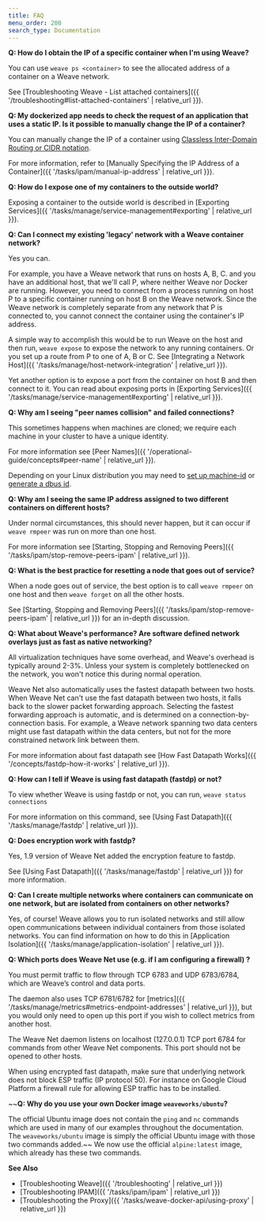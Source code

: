 ```yaml
---
title: FAQ
menu_order: 200
search_type: Documentation
---
```



<a name="container-ip"></a>
**Q: How do I obtain the IP of a specific container when I'm using Weave?**

You can use `weave ps <container>` to see the allocated address of a container on a Weave network.  

See [Troubleshooting Weave - List attached containers]({{ '/troubleshooting#list-attached-containers' | relative_url }}).


<a name="specific-ip"></a>
**Q: My dockerized app needs to check the request of an application that uses a static IP. Is it possible to manually change the IP of a container?**


You can manually change the IP of a container using [Classless Inter-Domain Routing or CIDR notation](https://en.wikipedia.org/wiki/Classless_Inter-Domain_Routing). 

For more information, refer to [Manually Specifying the IP Address of a Container]({{ '/tasks/ipam/manual-ip-address' | relative_url }}). 


<a name="expose-container"></a>
**Q: How do I expose one of my containers to the outside world?**

Exposing a container to the outside world is described in [Exporting Services]({{ '/tasks/manage/service-management#exporting' | relative_url }}).


<a name="legacy-network"></a>
**Q: Can I connect my existing 'legacy' network with a Weave container network?**

Yes you can. 

For example, you have a Weave network that runs on hosts A, B, C. and you have an additional host, that we'll call P, where neither Weave nor Docker are running.  However, you need to connect from a process running on host P to a specific container running on host B on the Weave network.  Since the Weave network is completely separate from any network that P is connected to, you cannot connect the container using the container's IP address. 

A simple way to accomplish this would be to run Weave on the host and then run, `weave expose` to expose the network to any running containers. Or you set up a route from P to one of A, B or C. See [Integrating a Network Host]({{ '/tasks/manage/host-network-integration' | relative_url }}).

Yet another option is to expose a port from the container on host B and then connect to it. You can read about exposing ports in [Exporting Services]({{ '/tasks/manage/service-management#exporting' | relative_url }}).


<a name="duplicate-peer"></a>
**Q: Why am I seeing "peer names collision" and failed connections?**

This sometimes happens when machines are cloned; we require each
machine in your cluster to have a unique identity.

For more information see [Peer Names]({{ '/operational-guide/concepts#peer-name' | relative_url }}).

Depending on your Linux distribution you may need to [set up
machine-id](https://www.freedesktop.org/software/systemd/man/machine-id.html)
or [generate a dbus id](https://dbus.freedesktop.org/doc/dbus-uuidgen.1.html).

<a name="duplicate-ip"></a>
**Q: Why am I seeing the same IP address assigned to two different containers on different hosts?**

Under normal circumstances, this should never happen, but it can occur if `weave rmpeer` was run on more than one host. 

For more information see [Starting, Stopping and Removing Peers]({{ '/tasks/ipam/stop-remove-peers-ipam' | relative_url }}).


<a name="dead-node"></a>
**Q: What is the best practice for resetting a node that goes out of service?**

When a node goes out of service, the best option is to call `weave rmpeer` on one host and then `weave forget` on all the other hosts.

See [Starting, Stopping and Removing Peers]({{ '/tasks/ipam/stop-remove-peers-ipam' | relative_url }}) for an in-depth discussion.


<a name="performance"></a>
**Q: What about Weave's performance? Are software defined network overlays just as fast as native networking?**

All virtualization techniques have some overhead, and Weave's overhead is typically around 2-3%. Unless your system is completely bottlenecked on the network, you won't notice this during normal operation. 

Weave Net also automatically uses the fastest datapath between two hosts. When Weave Net can't use the fast datapath between two hosts, it falls back to the slower packet forwarding approach. Selecting the fastest forwarding approach is automatic, and is determined on a connection-by-connection basis. For example, a Weave network spanning two data centers might use fast datapath within the data centers, but not for the more constrained network link between them.

For more information about fast datapath see [How Fast Datapath Works]({{ '/concepts/fastdp-how-it-works' | relative_url }}).


<a name="query-fastdp"></a>
**Q: How can I tell if Weave is using fast datapath (fastdp) or not?**

To view whether Weave is using fastdp or not, you can run, `weave status connections`

For more information on this command, see [Using Fast Datapath]({{ '/tasks/manage/fastdp' | relative_url }}).


<a name="encrypted-fastdp"></a>
**Q: Does encryption work with fastdp?**

Yes, 1.9 version of Weave Net added the encryption feature to fastdp.

See [Using Fast Datapath]({{ '/tasks/manage/fastdp' | relative_url }}) for more information.

<a name="app-isolation"></a>
**Q: Can I create multiple networks where containers can communicate on one network, but are isolated from containers on other networks?**

Yes, of course!  Weave allows you to run isolated networks and still allow open communications between individual containers from those isolated networks. You can find information on how to do this in [Application Isolation]({{ '/tasks/manage/application-isolation' | relative_url }}).


**<a name="ports"></a>Q: Which ports does Weave Net use (e.g. if I am configuring a firewall) ?**

You must permit traffic to flow through TCP 6783 and UDP 6783/6784,
which are Weave’s control and data ports.

The daemon also uses TCP 6781/6782 for
[metrics]({{ '/tasks/manage/metrics#metrics-endpoint-addresses' | relative_url }}), but
you would only need to open up this port if you wish to collect metrics
from another host.

The Weave Net daemon listens on localhost (127.0.0.1) TCP port 6784
for commands from other Weave Net components. This port should not be
opened to other hosts.

When using encrypted fast datapath, make sure that underlying
network does not block ESP traffic (IP protocol 50). For instance
on Google Cloud Platform a firewall rule for allowing ESP traffic has
to be installed.

~~**<a name="own-image"></a>Q: Why do you use your own Docker image `weaveworks/ubuntu`?**

The official Ubuntu image does not contain the `ping` and `nc`
commands which are used in many of our examples throughout the
documentation. The `weaveworks/ubuntu` image is simply the official
Ubuntu image with those two commands added.~~
We now use the official `alpine:latest` image, which already has
these two commands.


**See Also**

 * [Troubleshooting Weave]({{ '/troubleshooting' | relative_url }})
 * [Troubleshooting IPAM]({{ '/tasks/ipam/ipam' | relative_url }})
 * [Troubleshooting the Proxy]({{ '/tasks/weave-docker-api/using-proxy' | relative_url }})
 
